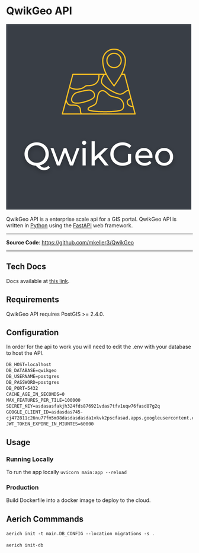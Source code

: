 # QwikGeo API

![QwikGeo Image](/docs/docs/assests/images/qwikgeo.png)

QwikGeo API is a enterprise scale api for a GIS portal. QwikGeo API is written in [Python](https://www.python.org/) using the [FastAPI](https://fastapi.tiangolo.com/) web framework. 

---

**Source Code**: <a href="https://github.com/mkeller3/QwikGeo" target="_blank">https://github.com/mkeller3/QwikGeo</a>

---

## Tech Docs

Docs available at [this link](https://docs.qwikgeo.com).

## Requirements

QwikGeo API requires PostGIS >= 2.4.0.

## Configuration

In order for the api to work you will need to edit the .env with your database to host the API.

```
DB_HOST=localhost
DB_DATABASE=qwikgeo
DB_USERNAME=postgres
DB_PASSWORD=postgres
DB_PORT=5432
CACHE_AGE_IN_SECONDS=0
MAX_FEATURES_PER_TILE=100000
SECRET_KEY=asdasasfakjh324fds876921vdas7tfv1uqw76fasd87g2q
GOOGLE_CLIENT_ID=asdasdas745-cj472811c26nu77fm5m98dasdasdasda1vkvk2pscfasad.apps.googleusercontent.com
JWT_TOKEN_EXPIRE_IN_MIUNTES=60000
```

## Usage

### Running Locally

To run the app locally `uvicorn main:app --reload`

### Production
Build Dockerfile into a docker image to deploy to the cloud.

## Aerich Commmands

`aerich init -t main.DB_CONFIG --location migrations -s .`

`aerich init-db`